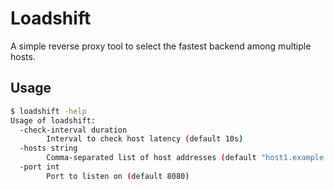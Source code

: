 # Loadshift

A simple reverse proxy tool to select the fastest backend among multiple hosts.

## Usage
```bash
$ loadshift -help
Usage of loadshift:
  -check-interval duration
        Interval to check host latency (default 10s)
  -hosts string
        Comma-separated list of host addresses (default "host1.example.com:80,host2.example.com:80")
  -port int
        Port to listen on (default 8080)
```